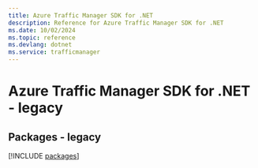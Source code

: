 ```yaml
---
title: Azure Traffic Manager SDK for .NET
description: Reference for Azure Traffic Manager SDK for .NET
ms.date: 10/02/2024
ms.topic: reference
ms.devlang: dotnet
ms.service: trafficmanager
---
```

# Azure Traffic Manager SDK for .NET - legacy
## Packages - legacy
[!INCLUDE [packages](traffic-manager-index.md)]